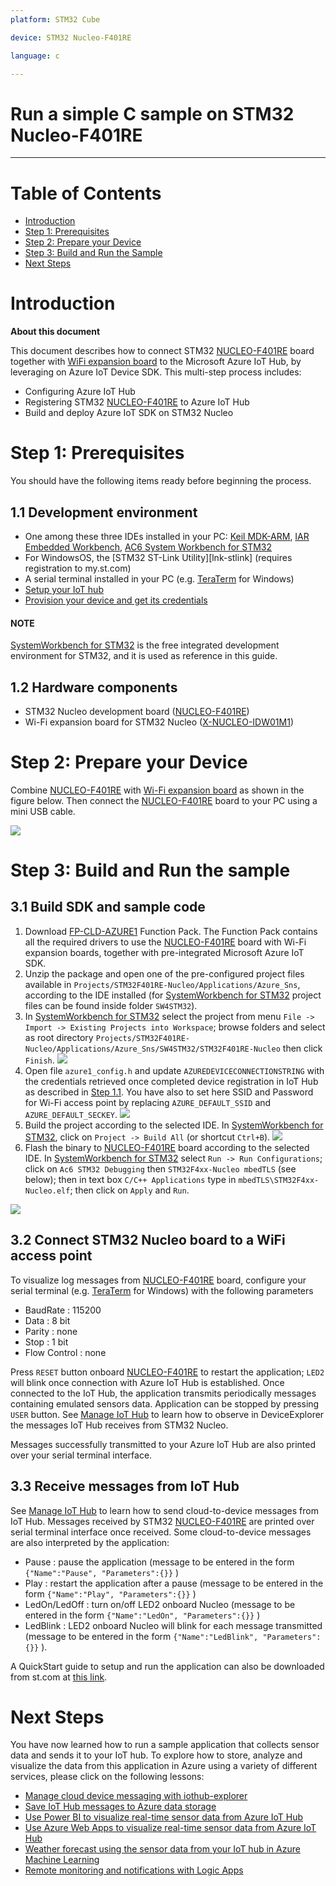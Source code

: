 ```yaml
---
platform: STM32 Cube 

device: STM32 Nucleo-F401RE

language: c

---
```


Run a simple C sample on STM32 Nucleo-F401RE 
===
---

# Table of Contents
-   [Introduction](#Introduction)
-   [Step 1: Prerequisites](#Prerequisites)
-   [Step 2: Prepare your Device](#PrepareDevice)
-   [Step 3: Build and Run the Sample](#Build)
-   [Next Steps](#NextSteps)


<a name="Introduction"></a>
# Introduction

**About this document**

This document describes how to connect STM32 [NUCLEO-F401RE][lnk-nucleo-f4] board together with [WiFi expansion board][lnk-nucleo-wifi] to the Microsoft Azure IoT Hub, by leveraging on Azure IoT Device SDK. This multi-step process includes:
-   Configuring Azure IoT Hub
-   Registering STM32 [NUCLEO-F401RE][lnk-nucleo-f4] to Azure IoT Hub
-   Build and deploy Azure IoT SDK on STM32 Nucleo
 

<a name="Prerequisites"></a>
# Step 1: Prerequisites

You should have the following items ready before beginning the process.

## 1.1 Development environment
- One among these three IDEs installed in your PC: [Keil MDK-ARM][lnk-ide-keil], [IAR Embedded Workbench][lnk-ide-iar], [AC6 System Workbench for STM32][lnk-ide-sw4stm32]
- For WindowsOS, the [STM32 ST-Link Utility][lnk-stlink] (requires registration to my.st.com)
- A serial terminal installed in your PC (e.g. [TeraTerm][lnk-teraterm] for Windows) 
- [Setup your IoT hub][lnk-setup-iot-hub]
- [Provision your device and get its credentials][lnk-manage-iot-hub]

#### NOTE
[SystemWorkbench for STM32][lnk-ide-sw4stm32] is the free integrated development environment for STM32, and it is used as reference in this guide.

## 1.2 Hardware components
 - STM32 Nucleo development board ([NUCLEO-F401RE][lnk-nucleo-f4])
 - Wi-Fi expansion board for STM32 Nucleo ([X-NUCLEO-IDW01M1][lnk-nucleo-wifi])

<a name="PrepareDevice"></a>
# Step 2: Prepare your Device
Combine [NUCLEO-F401RE][lnk-nucleo-f4] with [Wi-Fi expansion board][lnk-nucleo-wifi] as shown in the figure below. Then connect the [NUCLEO-F401RE][lnk-nucleo-f4] board to your PC using a mini USB cable.

![][1]
 

<a name="Build"></a>
# Step 3: Build and Run the sample 

<a name="Load"></a>
## 3.1 Build SDK and sample code

1. Download [FP-CLD-AZURE1][lnk-fp-cld-azure] Function Pack. The Function Pack contains all the required drivers to use the [NUCLEO-F401RE][lnk-nucleo-f4] board with Wi-Fi expansion boards, together with pre-integrated Microsoft Azure IoT SDK. 
2. Unzip the package and open one of the pre-configured project files available in ```Projects/STM32F401RE-Nucleo/Applications/Azure_Sns```, according to the IDE installed (for [SystemWorkbench for STM32][lnk-ide-sw4stm32] project files can be found inside folder ```SW4STM32```). 
3. In [SystemWorkbench for STM32][lnk-ide-sw4stm32] select the project from menu ```File -> Import -> Existing Projects into Workspace```; browse folders and select as root directory ```Projects/STM32F401RE-Nucleo/Applications/Azure_Sns/SW4STM32/STM32F401RE-Nucleo``` then click ```Finish```.
![][2]
4. Open  file ```azure1_config.h``` and update ```AZUREDEVICECONNECTIONSTRING``` with the credentials retrieved once completed device registration in IoT Hub as described in [Step 1.1][lnk-setup-iot-hub]. You have also to set here SSID and Password for Wi-Fi access point by replacing ```AZURE_DEFAULT_SSID``` and ```AZURE_DEFAULT_SECKEY```.
![][3]
5. Build the project according to the selected IDE. In [SystemWorkbench for STM32][lnk-ide-sw4stm32], click on ```Project -> Build All``` (or shortcut ```Ctrl+B```).
![][4]
6. Flash the binary to [NUCLEO-F401RE][lnk-nucleo-f4] board according to the selected IDE. In [SystemWorkbench for STM32][lnk-ide-sw4stm32] select ```Run -> Run Configurations```; click on ```Ac6 STM32 Debugging``` then ```STM32F4xx-Nucleo mbedTLS```  (see below); then in text box ```C/C++ Applications``` type in ```mbedTLS\STM32F4xx-Nucleo.elf```; then click on ```Apply``` and ```Run```.

![][5]



## 3.2 Connect STM32 Nucleo board to a WiFi access point 

To visualize log messages from [NUCLEO-F401RE][lnk-nucleo-f4] board, configure your serial terminal (e.g. [TeraTerm][lnk-teraterm] for Windows) with the following parameters 
- BaudRate : 115200
- Data : 8 bit
- Parity : none
- Stop : 1 bit 
- Flow Control : none

Press ```RESET``` button onboard [NUCLEO-F401RE][lnk-nucleo-f4] to restart the application; 
```LED2``` will blink once connection with Azure IoT Hub is established. Once connected to the IoT Hub, the application transmits periodically messages containing emulated sensors data.
Application can be stopped by pressing ```USER``` button. 
See [Manage IoT Hub][lnk-manage-iot-hub] to learn how to observe in DeviceExplorer the messages IoT Hub receives from STM32 Nucleo.

Messages successfully transmitted to your Azure IoT Hub are also printed over your serial terminal interface. 




## 3.3 Receive messages from IoT Hub

See [Manage IoT Hub][lnk-manage-iot-hub] to learn how to send cloud-to-device messages from IoT Hub.
Messages received by STM32 [NUCLEO-F401RE][lnk-nucleo-f4] are printed over serial terminal interface once received. 
Some cloud-to-device messages are also interpreted by the application: 
- Pause : pause the application (message to be entered in the form ```{"Name":"Pause", "Parameters":{}}``` )
- Play : restart the application after a pause (message to be entered in the form ```{"Name":"Play", "Parameters":{}}``` )
- LedOn/LedOff : turn on/off LED2 onboard Nucleo (message to be entered in the form ```{"Name":"LedOn", "Parameters":{}}``` )
- LedBlink : LED2 onboard Nucleo will blink for each message transmitted (message to be entered in the form ```{"Name":"LedBlink", "Parameters":{}}``` ).

A QuickStart guide to setup and run the application can also be downloaded from st.com at [this link][lnk-quickstart-st].

<a name="NextSteps"></a>
# Next Steps

You have now learned how to run a sample application that collects sensor data and sends it to your IoT hub. To explore how to store, analyze and visualize the data from this application in Azure using a variety of different services, please click on the following lessons:

-   [Manage cloud device messaging with iothub-explorer]
-   [Save IoT Hub messages to Azure data storage]
-   [Use Power BI to visualize real-time sensor data from Azure IoT Hub]
-   [Use Azure Web Apps to visualize real-time sensor data from Azure IoT Hub]
-   [Weather forecast using the sensor data from your IoT hub in Azure Machine Learning]
-   [Remote monitoring and notifications with Logic Apps]   

[Manage cloud device messaging with iothub-explorer]: https://docs.microsoft.com/en-us/azure/iot-hub/iot-hub-explorer-cloud-device-messaging
[Save IoT Hub messages to Azure data storage]: https://docs.microsoft.com/en-us/azure/iot-hub/iot-hub-store-data-in-azure-table-storage
[Use Power BI to visualize real-time sensor data from Azure IoT Hub]: https://docs.microsoft.com/en-us/azure/iot-hub/iot-hub-live-data-visualization-in-power-bi
[Use Azure Web Apps to visualize real-time sensor data from Azure IoT Hub]: https://docs.microsoft.com/en-us/azure/iot-hub/iot-hub-live-data-visualization-in-web-apps
[Weather forecast using the sensor data from your IoT hub in Azure Machine Learning]: https://docs.microsoft.com/en-us/azure/iot-hub/iot-hub-weather-forecast-machine-learning
[Remote monitoring and notifications with Logic Apps]: https://docs.microsoft.com/en-us/azure/iot-hub/iot-hub-monitoring-notifications-with-azure-logic-apps
[lnk-setup-iot-hub]: ../setup_iothub.md
[lnk-manage-iot-hub]: ../manage_iot_hub.md
[lnk-nucleo-f4]:http://www.st.com/content/st_com/en/products/evaluation-tools/product-evaluation-tools/mcu-eval-tools/stm32-mcu-eval-tools/stm32-mcu-nucleo/nucleo-f401re.html
[lnk-nucleo-wifi]:http://www.st.com/content/st_com/en/products/ecosystems/stm32-open-development-environment/stm32-nucleo-expansion-boards/stm32-ode-connect-hw/x-nucleo-idw01m1.html
[lnk-fp-cld-azure]:http://www.st.com/content/st_com/en/products/embedded-software/mcus-embedded-software/stm32-embedded-software/stm32-ode-function-pack-sw/fp-cld-azure1.html
[lnk-ide-keil]:http://www.keil.com/
[lnk-ide-iar]:http://www.iar.com/
[lnk-ide-sw4stm32]:http://www.openstm32.org/System+Workbench+for+STM32
[lnk-teraterm]:https://ttssh2.osdn.jp
[lnk-quickstart-st]:http://www.st.com/content/ccc/resource/sales_and_marketing/presentation/product_presentation/group0/1f/8c/03/3b/a4/da/49/b4/FP-CLD-AZURE1%20quick%20start%20guide/files/fp-cld-azure1_quick_start_guide.pdf/jcr:content/translations/en.fp-cld-azure1_quick_start_guide.pdf

[1]: ./media/nucleof4.png
[2]: ./media/nucleof4-sw-import.png
[3]: ./media/nucleof4-sw-connstring.png
[4]: ./media/nucleof4-sw-build.png
[5]: ./media/nucleof4-run.png



